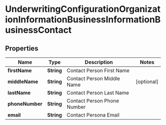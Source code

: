 
# UnderwritingConfigurationOrganizationInformationBusinessInformationBusinessContact

## Properties
Name | Type | Description | Notes
------------ | ------------- | ------------- | -------------
**firstName** | **String** | Contact Person First Name | 
**middleName** | **String** | Contact Person Middle Name |  [optional]
**lastName** | **String** | Contact Person Last Name | 
**phoneNumber** | **String** | Contact Person Phone Number | 
**email** | **String** | Contact Persona Email | 



